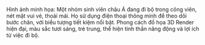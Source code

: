 Hình ảnh minh họa: Một nhóm sinh viên châu Á đang đi bộ trong công viên, nét mặt vui vẻ, thoải mái. Họ sử dụng điện thoại thông minh để theo dõi bước chân, với biểu tượng tiết kiệm nổi bật. Phong cách đồ họa 3D Render hiện đại, màu sắc tươi sáng, trẻ trung, thể hiện tinh thần năng động và lợi ích từ việc đi bộ.